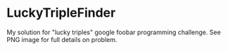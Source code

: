 # LuckyTripleFinder
My solution for "lucky triples" google foobar programming challenge. See PNG image for full details on problem.
